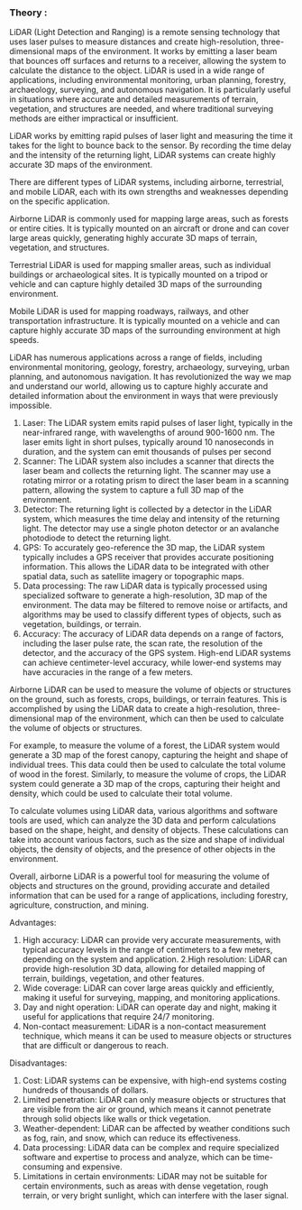 ### Theory :
<div style=" font-style:verdana;">

LiDAR (Light Detection and Ranging) is a remote sensing technology that uses laser pulses to measure distances and create high-resolution, three-dimensional maps of the environment. It works by emitting a laser beam that bounces off surfaces and returns to a receiver, allowing the system to calculate the distance to the object. LiDAR is used in a wide range of applications, including environmental monitoring, urban planning, forestry, archaeology, surveying, and autonomous navigation. It is particularly useful in situations where accurate and detailed measurements of terrain, vegetation, and structures are needed, and where traditional surveying methods are either impractical or insufficient.

LiDAR works by emitting rapid pulses of laser light and measuring the time it takes for the light to bounce back to the sensor. By recording the time delay and the intensity of the returning light, LiDAR systems can create highly accurate 3D maps of the environment.

There are different types of LiDAR systems, including airborne, terrestrial, and mobile LiDAR, each with its own strengths and weaknesses depending on the specific application.

Airborne LiDAR is commonly used for mapping large areas, such as forests or entire cities. It is typically mounted on an aircraft or drone and can cover large areas quickly, generating highly accurate 3D maps of terrain, vegetation, and structures.

Terrestrial LiDAR is used for mapping smaller areas, such as individual buildings or archaeological sites. It is typically mounted on a tripod or vehicle and can capture highly detailed 3D maps of the surrounding environment.

Mobile LiDAR is used for mapping roadways, railways, and other transportation infrastructure. It is typically mounted on a vehicle and can capture highly accurate 3D maps of the surrounding environment at high speeds.

LiDAR has numerous applications across a range of fields, including environmental monitoring, geology, forestry, archaeology, surveying, urban planning, and autonomous navigation. It has revolutionized the way we map and understand our world, allowing us to capture highly accurate and detailed information about the environment in ways that were previously impossible.

1. Laser: The LiDAR system emits rapid pulses of laser light, typically in the near-infrared range, with wavelengths of around 900-1600 nm. The laser emits light in short pulses, typically around 10 nanoseconds in duration, and the system can emit thousands of pulses per second
2. Scanner: The LiDAR system also includes a scanner that directs the laser beam and collects the returning light. The scanner may use a rotating mirror or a rotating prism to direct the laser beam in a scanning pattern, allowing the system to capture a full 3D map of the environment.
3. Detector: The returning light is collected by a detector in the LiDAR system, which measures the time delay and intensity of the returning light. The detector may use a single photon detector or an avalanche photodiode to detect the returning light.
4. GPS: To accurately geo-reference the 3D map, the LiDAR system typically includes a GPS receiver that provides accurate positioning information. This allows the LiDAR data to be integrated with other spatial data, such as satellite imagery or topographic maps.
5. Data processing: The raw LiDAR data is typically processed using specialized software to generate a high-resolution, 3D map of the environment. The data may be filtered to remove noise or artifacts, and algorithms may be used to classify different types of objects, such as vegetation, buildings, or terrain.
6. Accuracy: The accuracy of LiDAR data depends on a range of factors, including the laser pulse rate, the scan rate, the resolution of the detector, and the accuracy of the GPS system. High-end LiDAR systems can achieve centimeter-level accuracy, while lower-end systems may have accuracies in the range of a few meters.

Airborne LiDAR can be used to measure the volume of objects or structures on the ground, such as forests, crops, buildings, or terrain features. This is accomplished by using the LiDAR data to create a high-resolution, three-dimensional map of the environment, which can then be used to calculate the volume of objects or structures.

For example, to measure the volume of a forest, the LiDAR system would generate a 3D map of the forest canopy, capturing the height and shape of individual trees. This data could then be used to calculate the total volume of wood in the forest. Similarly, to measure the volume of crops, the LiDAR system could generate a 3D map of the crops, capturing their height and density, which could be used to calculate their total volume.

To calculate volumes using LiDAR data, various algorithms and software tools are used, which can analyze the 3D data and perform calculations based on the shape, height, and density of objects. These calculations can take into account various factors, such as the size and shape of individual objects, the density of objects, and the presence of other objects in the environment.

Overall, airborne LiDAR is a powerful tool for measuring the volume of objects and structures on the ground, providing accurate and detailed information that can be used for a range of applications, including forestry, agriculture, construction, and mining.

Advantages:
1. High accuracy: LiDAR can provide very accurate measurements, with typical accuracy levels in the range of centimeters to a few meters, depending on the system and application.
2.High resolution: LiDAR can provide high-resolution 3D data, allowing for detailed mapping of terrain, buildings, vegetation, and other features.
3. Wide coverage: LiDAR can cover large areas quickly and efficiently, making it useful for surveying, mapping, and monitoring applications.
4. Day and night operation: LiDAR can operate day and night, making it useful for applications that require 24/7 monitoring.
5. Non-contact measurement: LiDAR is a non-contact measurement technique, which means it can be used to measure objects or structures that are difficult or dangerous to reach.

Disadvantages:
1. Cost: LiDAR systems can be expensive, with high-end systems costing hundreds of thousands of dollars.
2. Limited penetration: LiDAR can only measure objects or structures that are visible from the air or ground, which means it cannot penetrate through solid objects like walls or thick vegetation.
3. Weather-dependent: LiDAR can be affected by weather conditions such as fog, rain, and snow, which can reduce its effectiveness.
4. Data processing: LiDAR data can be complex and require specialized software and expertise to process and analyze, which can be time-consuming and expensive.
5. Limitations in certain environments: LiDAR may not be suitable for certain environments, such as areas with dense vegetation, rough terrain, or very bright sunlight, which can interfere with the laser signal.









